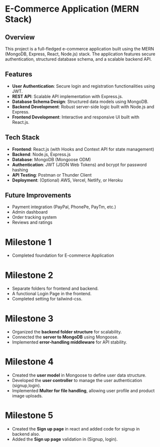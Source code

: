 # E-Commerce Application (MERN Stack)

## Overview
This project is a full-fledged e-commerce application built using the MERN (MongoDB, Express, React, Node.js) stack. The application features secure authentication, structured database schema, and a scalable backend API.

## Features
- **User Authentication**: Secure login and registration functionalities using JWT.
- **REST API**: Scalable API implementation with Express.js.
- **Database Schema Design**: Structured data models using MongoDB.
- **Backend Development**: Robust server-side logic built with Node.js and Express.
- **Frontend Development**: Interactive and responsive UI built with React.js.

## Tech Stack
- **Frontend**: React.js (with Hooks and Context API for state management)
- **Backend**: Node.js, Express.js
- **Database**: MongoDB (Mongoose ODM)
- **Authentication**: JWT (JSON Web Tokens) and bcrypt for password hashing
- **API Testing**: Postman or Thunder Client
- **Deployment**: (Optional) AWS, Vercel, Netlify, or Heroku

## Future Improvements
- Payment integration (PayPal, PhonePe, PayTm, etc.)
- Admin dashboard
- Order tracking system
- Reviews and ratings

# Milestone 1

* Completed foundation for E-commerce Application

# Milestone 2

* Separate folders for frontend and backend.
* A functional Login Page in the frontend.
* Completed setting for tailwind-css.

# Milestone 3

* Organized the **backend folder structure** for scalability.
* Connected the **server to MongoDB** using Mongoose.
* Implemented **error-handling middleware** for API stability.

# Milestone 4

* Created the **user model** in Mongoose to define user data structure.
* Developed the **user controller** to manage the user authentication (signup,login).
* Implemented **Multer for file handling**, allowing user profile and product image uploads.

# Milestone 5

* Created the **Sign up page** in react and added code for signup in backend also.
* Added the **Sign up page** validation in (Signup, login).
